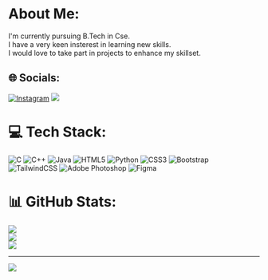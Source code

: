#  About Me:
I'm currently pursuing B.Tech in Cse.<br>I have a very  keen insterest in learning new skills.<br>I would love to take part in projects to enhance my skillset.


## 🌐 Socials:
[![Instagram](https://img.shields.io/badge/Instagram-%23E4405F.svg?logo=Instagram&logoColor=white)](https://instagram.com/kex.hav)
<a href="https://linkedin.com/in/Benu Keshav" target="_blank"><img src="https://img.shields.io/badge/LinkedIn-0077B5.svg?logo=linkedin&logoColor=white"/></a>

# 💻 Tech Stack:
![C](https://img.shields.io/badge/c-%2300599C.svg?style=plastic&logo=c&logoColor=white) ![C++](https://img.shields.io/badge/c++-%2300599C.svg?style=plastic&logo=c%2B%2B&logoColor=white) ![Java](https://img.shields.io/badge/java-%23ED8B00.svg?style=plastic&logo=java&logoColor=white) ![HTML5](https://img.shields.io/badge/html5-%23E34F26.svg?style=plastic&logo=html5&logoColor=white) ![Python](https://img.shields.io/badge/python-3670A0?style=plastic&logo=python&logoColor=ffdd54) ![CSS3](https://img.shields.io/badge/css3-%231572B6.svg?style=plastic&logo=css3&logoColor=white) ![Bootstrap](https://img.shields.io/badge/bootstrap-%23563D7C.svg?style=plastic&logo=bootstrap&logoColor=white) ![TailwindCSS](https://img.shields.io/badge/tailwindcss-%2338B2AC.svg?style=plastic&logo=tailwind-css&logoColor=white) ![Adobe Photoshop](https://img.shields.io/badge/adobephotoshop-%2331A8FF.svg?style=plastic&logo=adobephotoshop&logoColor=white) 	![Figma](https://img.shields.io/badge/figma-%23F24E1E.svg?style=plastic&logo=figma&logoColor=white)
# 📊 GitHub Stats:
![](https://github-readme-stats.vercel.app/api?username=Keshav-2107&theme=synthwave&hide_border=true&include_all_commits=false&count_private=false)<br/>
![](https://github-readme-streak-stats.herokuapp.com/?user=Keshav-2107&theme=synthwave&hide_border=true)<br/>
![](https://github-readme-stats.vercel.app/api/top-langs/?username=Keshav-2107&theme=synthwave&hide_border=true&include_all_commits=false&count_private=false&layout=compact)

---
[![](https://visitcount.itsvg.in/api?id=Keshav-2107&icon=0&color=0)](https://visitcount.itsvg.in)
